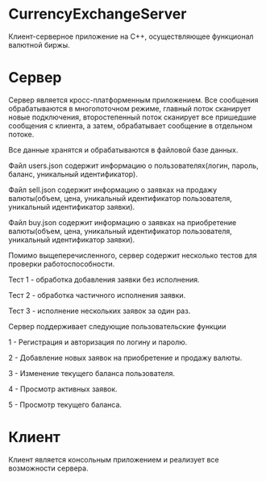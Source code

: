 # CurrencyExchangeServer

Клиент-серверное приложение на C++, осуществляющее функционал валютной биржы.

# Сервер

Сервер является кросс-платформенным приложением. Все сообщения обрабатываются в многопоточном режиме, главный поток сканирует новые подключения, второстепенный поток сканирует все пришедшие сообщения с клиента, а затем, обрабатывает сообщение в отдельном потоке.

Все данные хранятся и обрабатываются в файловой базе данных.

Файл users.json содержит информацию о пользователях(логин, пароль, баланс, уникальный идентификатор).

Файл sell.json содержит информацию о заявках на продажу валюты(объем, цена, уникальный идентификатор пользователя, уникальный идентификатор заявки).

Файл buy.json содержит информацию о заявках на приобретение валюты(объем, цена, уникальный идентификатор пользователя, уникальный идентификатор заявки).


Помимо выщеперечисленного, сервер содержит несколько тестов для проверки работоспособности.

Тест 1 - обработка добавления заявки без исполнения.

Тест 2 - обработка частичного исполнения заявки.

Тест 3 - исполнение нескольких заявок за один раз.


Сервер поддерживает следующие пользовательские функции

1 - Регистрация и авторизация по логину и паролю.

2 - Добавление новых заявок на приобретение и продажу валюты.

3 - Изменение текущего баланса пользователя.

4 - Просмотр активных заявок.

5 - Просмотр текущего баланса.


# Клиент

Клиент является консольным приложением и реализует все возможности сервера.





